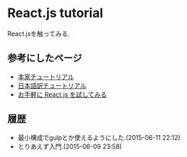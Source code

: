 # React.js tutorial
React.jsを触ってみる.

## 参考にしたページ
- [本家チュートリアル](https://facebook.github.io/react/docs/tutorial.html)
- [日本語訳チュートリアル](http://mae.chab.in/archives/2529)
- [お手軽に React.js を試してみる](http://qiita.com/cortyuming/items/9e7c30224ff3e4671019)

## 履歴
- 最小構成でgulpとか使えるようにした.(2015-06-11 22:12)
- とりあえず入門.(2015-06-09 23:58)
